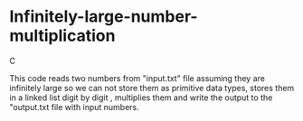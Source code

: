 # Infinitely-large-number-multiplication
C

This code reads two numbers from "input.txt" file assuming they are infinitely large so we can not store them as primitive data types, stores them in a linked list digit by digit
, multiplies them and write the output to the "output.txt file with input numbers.
